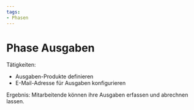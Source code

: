 ```yaml
---
tags:
- Phasen
---
```

# Phase Ausgaben

Tätigkeiten:

- Ausgaben-Produkte definieren
- E-Mail-Adresse für Ausgaben konfigurieren 

Ergebnis: Mitarbeitende können ihre Ausgaben erfassen und abrechnen lassen.